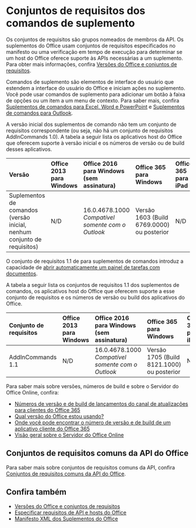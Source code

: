 # <a name="add-in-commands-requirement-sets"></a>Conjuntos de requisitos dos comandos de suplemento

Os conjuntos de requisitos são grupos nomeados de membros da API. Os suplementos do Office usam conjuntos de requisitos especificados no manifesto ou uma verificação em tempo de execução para determinar se um host do Office oferece suporte às APIs necessárias a um suplemento. Para obter mais informações, confira [Versões do Office e conjuntos de requisitos](https://docs.microsoft.com/office/dev/add-ins/develop/office-versions-and-requirement-sets).

Comandos de suplemento são elementos de interface do usuário que estendem a interface do usuário do Office e iniciam ações no suplemento. Você pode usar comandos de suplemento para adicionar um botão à faixa de opções ou um item a um menu de contexto. Para saber mais, confira [Suplementos de comandos para Excel, Word e PowerPoint](https://docs.microsoft.com/office/dev/add-ins/design/add-in-commands) e [Suplementos de comandos para Outlook](https://docs.microsoft.com/outlook/add-ins/add-in-commands-for-outlook).

A versão inicial dos suplementos de comando não tem um conjunto de requisitos correspondente (ou seja, não há um conjunto de requisitos AddInCommands 1.0). A tabela a seguir lista os aplicativos host do Office que oferecem suporte à versão inicial e os números de versão ou de build desses aplicativos.  

| Versão   |  Office 2013 para Windows | Office 2016 para Windows (sem assinatura) | Office 365 para Windows   |  Office 365 para iPad  |  Office 365 para Mac  | Office Online  |  
|:-----|:-----|:-----|:-----|:-----|:-----|:-----|
| Suplementos de comandos (versão inicial, nenhum conjunto de requisitos) | N/D | 16.0.4678.1000 *Compatível somente com o Outlook* |Versão 1603 (Build 6769.0000) ou posterior | N/D | 15.33 ou posterior| Janeiro de 2016 | |

O conjunto de requisitos 1.1 de para suplementos de comandos introduz a capacidade de [abrir automaticamente um painel de tarefas com documentos](https://docs.microsoft.com/office/dev/add-ins/develop/automatically-open-a-task-pane-with-a-document).

A tabela a seguir lista os conjuntos de requisitos 1.1 dos suplementos de comandos, os aplicativos host do Office que oferecem suporte a esse conjunto de requisitos e os números de versão ou build dos aplicativos do Office. 

|  Conjunto de requisitos  |  Office 2013 para Windows | Office 2016 para Windows (sem assinatura) | Office 365 para Windows   |  Office 365 para iPad  |  Office 365 para Mac  | Office Online  |  
|:-----|:-----|:-----|:-----|:-----|:-----|:-----|
| AddInCommands 1.1  | N/D | 16.0.4678.1000 *Compatível somente com o Outlook*  | Versão 1705 (Build 8121.1000) ou posterior | N/D | 15.34 ou posterior| Maio de 2017 | |

Para saber mais sobre versões, números de build e sobre o Servidor do Office Online, confira:

- [Números de versão e de build de lançamentos do canal de atualizações para clientes do Office 365](https://support.office.com/article/version-and-build-numbers-of-update-channel-releases-ae942449-1fca-4484-898b-a933ea23def7)
- [Qual versão do Office estou usando?](https://support.office.com/article/What-version-of-Office-am-I-using-932788b8-a3ce-44bf-bb09-e334518b8b19)
- [Onde você pode encontrar o número de versão e de build de um aplicativo cliente do Office 365](https://support.office.com/article/version-and-build-numbers-of-update-channel-releases-ae942449-1fca-4484-898b-a933ea23def7)
- [Visão geral sobre o Servidor do Office Online](https://docs.microsoft.com/officeonlineserver/office-online-server-overview)

## <a name="office-common-api-requirement-sets"></a>Conjuntos de requisitos comuns da API do Office

Para saber mais sobre conjuntos de requisitos comuns da API, confira [Conjuntos de requisitos comuns da API do Office](office-add-in-requirement-sets.md).

## <a name="see-also"></a>Confira também

- [Versões do Office e conjuntos de requisitos](https://docs.microsoft.com/office/dev/add-ins/develop/office-versions-and-requirement-sets)
- [Especificar requisitos de API e hosts do Office](https://docs.microsoft.com/office/dev/add-ins/develop/specify-office-hosts-and-api-requirements)
- [Manifesto XML dos Suplementos do Office](https://docs.microsoft.com/office/dev/add-ins/develop/add-in-manifests)
